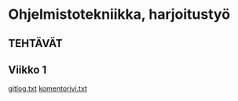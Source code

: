 # Ohjelmistotekniikka, harjoitustyö #

## TEHTÄVÄT ##

## Viikko 1 ##
[gitlog.txt](https://github.com/Yahimoh/ot-harjoitustyo/blob/main/laskarit/viikko1/gitlog.txt)
[komentorivi.txt](https://github.com/Yahimoh/ot-harjoitustyo/blob/main/laskarit/viikko1/komentorivi.txt)
